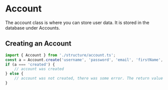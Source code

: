# Account
The account class is where you can store user data. It is stored in the database under Accounts.

## Creating an Account
```typescript runnable
import { Account } from './structure/account.ts';
const a = Account.create('username', 'password', 'email', 'firstName', 'lastName');
if (a === 'created') {
    // account was created
} else {
    // account was not created, there was some error. The return value is the error message
}
```